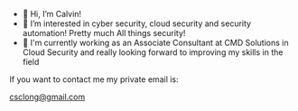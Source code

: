- 👋 Hi, I’m Calvin!
- 👀 I’m interested in cyber security, cloud security and security automation! Pretty much All things security! 
- 🌱 I'm currently working as an Associate Consultant at CMD Solutions in Cloud Security and really looking forward to improving my skills in the field

If you want to contact me my private email is:

csclong@gmail.com
